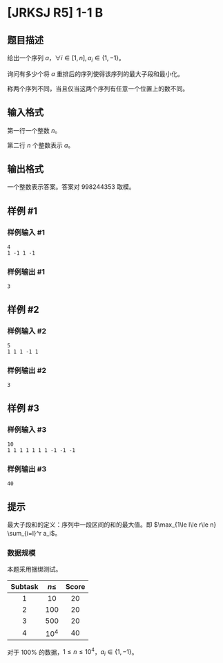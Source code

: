 # [JRKSJ R5] 1-1 B

## 题目描述

给出一个序列 $a$，$\forall i\in [1,n],a_i\in \{1,-1\}$。

询问有多少个将 $a$ 重排后的序列使得该序列的最大子段和最小化。

称两个序列不同，当且仅当这两个序列有任意一个位置上的数不同。

## 输入格式

第一行一个整数 $n$。

第二行 $n$ 个整数表示 $a$。

## 输出格式

一个整数表示答案。答案对 $998244353$ 取模。

## 样例 #1

### 样例输入 #1
```
4
1 -1 1 -1
```

### 样例输出 #1

```
3
```

## 样例 #2

### 样例输入 #2
```
5
1 1 1 -1 1
```

### 样例输出 #2

```
3
```

## 样例 #3

### 样例输入 #3
```
10
1 1 1 1 1 1 1 -1 -1 -1
```

### 样例输出 #3

```
40
```

## 提示

最大子段和的定义：序列中一段区间的和的最大值。即 $\max_{1\le l\le r\le n} \sum_{i=l}^r a_i$。

### 数据规模
本题采用捆绑测试。

| $\text{Subtask}$ | $n\le$ | $\text{Score}$ |
| :----------: | :----------: | :----------: |
| $1$ | $10$ | $20$ |
| $2$ | $100$ | $20$ |
| $3$ | $500$ | $20$ |
| $4$ | $10^4$ | $40$ |

对于 $100\%$ 的数据，$1\le n\le 10^4$，$a_i\in \{1,-1\}$。
